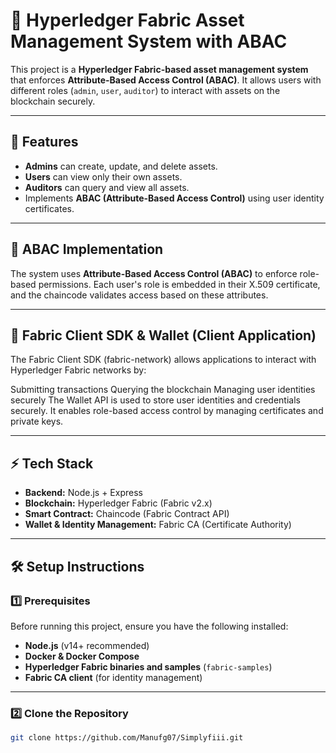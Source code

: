 # 🚀 Hyperledger Fabric Asset Management System with ABAC

This project is a **Hyperledger Fabric-based asset management system** that enforces **Attribute-Based Access Control (ABAC)**. It allows users with different roles (`admin`, `user`, `auditor`) to interact with assets on the blockchain securely.

---

## 📌 Features
- **Admins** can create, update, and delete assets.
- **Users** can view only their own assets.
- **Auditors** can query and view all assets.
- Implements **ABAC (Attribute-Based Access Control)** using user identity certificates.

---
## 🔐 ABAC Implementation
The system uses **Attribute-Based Access Control (ABAC)** to enforce role-based permissions. Each user's role is embedded in their X.509 certificate, and the chaincode validates access based on these attributes.

---

## 🚀 Fabric Client SDK & Wallet (Client Application)
The Fabric Client SDK (fabric-network) allows applications to interact with Hyperledger Fabric networks by:

Submitting transactions
Querying the blockchain
Managing user identities securely
The Wallet API is used to store user identities and credentials securely. It enables role-based access control by managing certificates and private keys.

---

## ⚡ Tech Stack
- **Backend:** Node.js + Express
- **Blockchain:** Hyperledger Fabric (Fabric v2.x)
- **Smart Contract:** Chaincode (Fabric Contract API)
- **Wallet & Identity Management:** Fabric CA (Certificate Authority)

---

## 🛠️ Setup Instructions

### **1️⃣ Prerequisites**
Before running this project, ensure you have the following installed:
- **Node.js** (v14+ recommended)
- **Docker & Docker Compose**
- **Hyperledger Fabric binaries and samples** (`fabric-samples`)
- **Fabric CA client** (for identity management)

---

### **2️⃣ Clone the Repository**
```bash
git clone https://github.com/Manufg07/Simplyfiii.git

